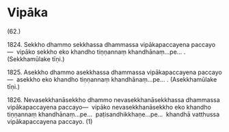# Vipāka

(62.)

1824\. Sekkho dhammo sekkhassa dhammassa vipākapaccayena paccayo—  vipāko sekkho eko khandho tiṇṇannaṃ khandhānaṃ…pe… . (Sekkhamūlake tīṇi.)

1825\. Asekkho dhammo asekkhassa dhammassa vipākapaccayena paccayo—  asekkho eko khandho tiṇṇannaṃ khandhānaṃ…pe… . (Asekkhamūlake tīṇi.)

1826\. Nevasekkhanāsekkho dhammo nevasekkhanāsekkhassa dhammassa vipākapaccayena paccayo—  vipāko nevasekkhanāsekkho eko khandho tiṇṇannaṃ khandhānaṃ…pe…  paṭisandhikkhaṇe…pe…  khandhā vatthussa vipākapaccayena paccayo. (1)
